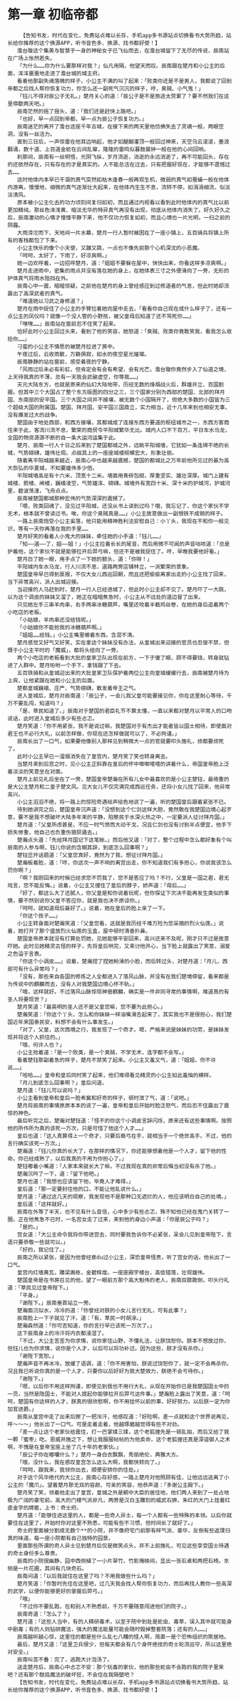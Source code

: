 # 第一章 初临帝都
        【告知书友，时代在变化，免费站点难以长存，手机app多书源站点切换看书大势所趋，站长给你推荐的这个换源APP，听书音色多、换源、找书都好使！】
       澹台璇这个集美与智慧于一身的神秘女子已飞仙而去，在澹台城留下了无尽的传说，辰南站在广场上怅然若失。
       「为什么……你为什么要那样对我？」仙凡用隔，他望天而叹。辰南跟在楚月和小公主的后面，浑浑噩噩地走进了澹台城的城主府。
       看着他那副失魂落魄的样子，小公主不满的叫了起来：「败类你还是不是男人，我都说了回到帝都之后找人帮你恢复功力，你怎么还一副死气沉沉的样子，哼，臭贼、小气鬼！」
       「钰儿不得对辰公子无礼。」楚月关心的道：「辰公子是不是旅途太劳累了？要不然我们在这里停歇两天吧。」
       辰南茫然的摇了摇头，道：「我们还是赶快上路吧。」
       「也好，早一点回到帝都，早一点为辰公子恢复功力。」
       辰南迷茫的离开了澹台这座千年古城，在接下来的两天里他仿佛失去了灵魂一般，两眼空洞，没有一丝活力。
       直到三日后，一声惊雷在他耳边响起，他才如醍醐灌顶一般回过神来，天空乌云滚滚，墨浪翻涌，数十道、上百道金蛇在云间乱窜，隆隆的雷鸣似暮鼓晨钟一般在他的心间回响。
       刹那间，辰南有一丝明悟，光阴飞纵，岁月流逝，消逝的永远消逝了，再不可能回头，存在的还依然存在，只有存在的才是真实的。人不能总活在过去，只有把握好现在，才能够不遗憾过去……
       这时他体内本早已干涸的真气突然如枯木逢春一般再现生机，微弱的真气如蚕蛹一般在他体内游离。慢慢地，细微的真气逐渐壮大起来，在他体内生生不息，流转不停，如涓涓细流，似淡淡清风。
       原本被小公主化去的功力顷刻间复归如初，而且通过内视看以看到此时他体内的真气比以前更加精纯，那丝色泽浅黄、暗淡无华的特异真气再没有出现，彻底从他体内消失了。好久好久之后，辰南激动的心情才慢慢平静下来，他不仅功力恢复如初，而且心境也一片光明，一扫之前的阴霾。
       大雨滂沱而下，天地间一片水幕，楚月一行人暂时被困在了一座小镇上，五百骑兵将镇上所有的客栈都包了下来。
       小公主快乐的像个小天使，又蹦又跳，一点也不像先前那个心机深沈的小恶魔。
       「呵呵，太好了，下雨了，好凉爽啊。」
       她一边欢呼着，一边招呼楚月，道：「姐姐不要躲在屋中，快快出来，你看这样多凉爽啊。」
       楚月走进雨中，密集的雨点并没有落在她的身上，在她体表三寸之外便滑向了一旁，无形的护体真气将雨水阻挡在外。
       辰南心中一震，暗暗惊疑，之前他在楚月的身上曾经感应到过修道者的气息，但此时她却流露出了高深武者的真气。
       「难道她以习武之身修道？」
       楚月在雨中捉住了小公主的手臂拉着她向屋中走去，「看看你自己现在成什么样子了，还有一点公主的凤仪吗？就像一个没人管的小野孩，被父皇母后知道了还不骂死你……」
       「嘿嘿……」辰南站在窗前忍不住笑了起来。
       恰好此时小公主回过头来，看到了他的笑容，她怒道：「臭贼、败类你竟敢笑我，看我怎么收拾你……」
       刁蛮的小公主不情愿的被楚月拉进了房中。
       午夜过后，云收雨散，万籁俱寂，如水的夜空星光璀璨。
       辰南静静的站在窗前，感受着夜的宁静。
       「风雨过后未必有彩虹，但肯定会有会有希望，会有光芒。澹台璇你竟然步入了仙道之境，上天待我真的不薄，总有一天我会武破虚空，你等我……」
       天元大陆东方，也就是原来的仙幻大陆地带，历经无数的烽烟战火后，群雄并立、百国割据。但其中三个大国占了整个东方版图的四分之三，三个国家分别为西部的楚国、北部的拜月国、东南部的安平国。三个大国之间并不接壤，被无数个小国隔开了，但绝大多数的小国皆为三个超级大国的附属国。楚国、拜月国、安平国三国鼎立，实力相当，近十几年来到也相安无事，没有爆发过大的战争。
       楚国由于地处西部，和西方接壤，其都城成了连接东西方要道的枢纽城市之一，东西方客商往来于此，客流川流不息，繁荣的商贸令平阳城繁华无比。城内人口不下百万，平日车水马龙，全国的物资源源不断的自一条大运河运集于此。
       楚月、辰南一行人十日之后来到了楚国都城之外，远眺平阳城墙，它犹如一条连绵不绝的长城，气势磅礴，雄伟壮观。点缀其上的一座座城楼规模宏大，形象壮丽。
       随着离平阳城越来越近，辰南心中也越来越震撼，楚国的都城比之万年前他所见过的最为高大恢弘的华夏城，不知要雄伟多少倍。
       平阳城墙高足有十六米，顶宽十二米。墙面用青砖包砌，厚重坚实、雄壮深厚。城门上建有城楼、箭楼、闸楼，巍峨凌空，气势雄浑、磅礴。城墙外有宽四十米、深十米的护城河，护城河里，碧波荡漾，飞舟点点。
       辰南被楚国都城那种宏伟的气势深深的震撼了。
       「喂，败类回魂了，没见过平阳城，还没从书上读到过吗？哦，我忘记了，你这个家伙不学无术，根本就不曾读过书。唉，你这个臭贼真是……」小公主故意做出一副恨铁不成钢的样子。
       一路上辰南饱受小公主奚落，他只能用精神胜利法安慰自己：小丫头，我现在不和你一般见识，等有一天你再落在我的手里……
       楚月好笑的看着人小鬼大的妹妹，牵住她的小手道：「钰儿……」
       「知——道——了，姐——姐！」小公主拉着长长的尾音，而后用微不可闻的声音咕哝道：「总是护着他，这个家伙不就是能够拉开后羿弓嘛，但还不是被我捉住了。哼，早晚我要他好看。」
       楚月白了她一眼，用手点了一下她的额头，道：「你呀！」
       平阳城内车水马龙，行人川流不息，道路两旁店铺林立，一派繁荣的景象。
       楚国皇帝早已得到禀报，不仅大女儿西巡回朝，而且还把偷偷离家出走的小公主找了回来，当下异常高兴，派人出城迎接。
       当迎接的人马赶到时，楚月一行人已经进城了，但此时小公主却不见了。楚月吓了一大跳，以为这个调皮的妹妹又溜了，她正在暗暗焦急时，小公主从不远处的道边冒了出来。
       只见她左手三串羊肉串，右手两串冰糖葫芦，嘴里还咬着半截鸡丝卷，在她的身后追着两个小吃店的老板。
       「小姑娘，羊肉串还没给钱呢。」
       「小姑娘你不能抢我的冰糖葫芦啊。」
       「姐姐……给钱。」小公主嘴里嚼着东西，含混不清。
       楚月感觉又好气又好笑，实在拿这个妹妹没有办法，从皇城出来迎接的官员也忍俊不禁，但慑于小公主平时的「魔威」，都将头扭向了一旁。
       两个小吃店的老板看到大批的皇家卫队出现在前方，一下子傻了眼，顾不得要钱，转身就钻进了人群中。楚月吩咐一个手下，拿钱跟了下去。
       五百铁骑和从皇城迎出来的大批皇家卫队保护着两位公主向皇城缓缓行去，辰南被楚月待为上宾，让他紧跟在她和小公主的后面。
       楚都皇城巍峨、庄严，气势磅礴，散发着帝王之气。
       进入皇城后，楚月对辰南道：「辰公子，一会儿我父皇可能要接见你，你在这里耐心等待，千万不要乱闯，知道吗？」
       「是，草民知道了。」辰南对于楚国的君臣礼节不算太懂，一直以来都对楚月以平常人的口吻说话，此时进入皇城后多少有些忐忑。
       楚月笑道：「你不用紧张，我不是说过嘛，我楚国对于有杰出才能者皆以国士相待，即使面对君王也不必行大礼，以前怎样做，你现在还怎样做就可以了，不必拘谨。」
       辰南长出了一口气，如果要他像别人那样见到稍微大一点的官就要叩头施礼，烦都要烦死了。
       此时小公主早已一溜烟消失在了皇宫内，楚月笑了笑也转身离去。
       当楚月来到后宫之时，见小公主正斜靠在皇后的怀中唧唧喳喳的讲着什么，帝国皇帝脸上泛着淡淡的笑意坐在对面。
       楚月上前见礼后坐在了一旁，楚国皇帝楚瀚在所有儿女中最喜欢的是小公主楚钰，最倚重的是大公主楚月和二皇子楚文风。见大女儿不仅完满完成西巡任务，还将小女儿找了回来，他异常高兴。
       小公主滔滔不绝，将一路上的惊险奇遇绘声绘色地说了一遍，听的楚国皇后跟着紧张不已。
       待到她讲完之后，楚国皇帝沉声道：「没想到这个仁剑这样大胆，竟然敢在我楚国边境心起歹意，要不是我不想破坏大陆多年来的平静，陷黎民于水深火热之中，一定要派人征讨拜月国。」
       楚月道：「父皇所虑甚是，不应一时气愤而大动干戈，况且仁剑也没有讨到半点便宜，他手下损失惨重，他自己也负重伤狼狈遁去。」
       楚瀚点头道：「先给拜月国记下这笔帐。」而后他又道：「对了，整个过程中怎么都好象有个叫辰南的人参与啊，钰儿你说的含糊其辞，到底怎么回事啊？」
       楚钰岔开话题道：「父皇您真好，竟然为了我，想征讨拜月国。」
       楚瀚板着脸，道：「哼，你这次一声不响的离宫出走，你不知道我们有多担心，你说我该怎么罚你啊？」
       「啊？我刚回来的时候已经求您不罚我了，您不是答应了吗？不行，父皇是一国之君，君无戏言，您不能反悔。」说着，小公主又缠住了皇后的脖子，娇声道：「母后……」
       「好了，都这么大了还腻人，你父皇是和你说着玩呢，但你保证下次决不能再发生类似的事情，要不然别说你父皇不答应你，就是我也决不原谅你。」
       「呵呵，就知道母后最好了。」说着，她在皇后的脸上亲了一下。
       「你这个孩子……」
       小公主转身面对楚瀚笑道：「父皇您看，这就是我历经千难万险为您采摘的烈火仙莲。」说着，她打开了那个盛放烈火仙莲的玉盒，屋中顿时清香扑鼻。
       楚国皇帝原本就没有打算处罚她，见她能够平安回来，高兴还来不及呢，刚才只不过是故意吓她。此时见她精灵古怪的样子，先将皇后哄完，又来讨他开心，当下脸上就露出了笑意，溺爱之色溢于言表。
       「你这个小调皮……」说着，楚瀚捏了捏她粉滑的小脸，而后转过头，对楚月道：「月儿，西部可有什么异常吗？」
       「没有，那些来自各国的修炼之人全都进入了落风山脉，并没有在我们楚境停留，看来都是为传说中的麒麟而去，没有人对我楚国边境心怀不轨。」
       「哦，这样就好。不过落风山脉惊现神兽麒麟，确实是一件非同寻常的事情啊，难道真的有圣人将要现世？」
       楚月笑道：「最英明的圣人还不是父皇您嘛，您不要为此担心。」
       楚瀚笑道：「你这个丫头，怎么和你妹妹一样油嘴滑舌起来了，其实我也不是很担心，我们楚国近年来国泰民安，料想不会有什么事发生。」
       「对了，父皇，这次西境之行，我发现了一个奇才。嗯，严格来说是妹妹的功劳，是妹妹发现并将这个人抓住的。」
       「哦，何许人也？」
       小公主抢着道：「是一个败类，是一个臭贼，不学无术，连字都不会写。」
       看着楚钰那副着急的样子，楚月不禁笑了起来。小公主又羞又气，道：「姐姐，你不许说……」
       「哈哈……」皇帝和皇后同时笑了起来，他们难得看见精灵的小公主如此羞恼的模样。
       「月儿到底怎么回事啊？」皇后问道。
       楚月道：「钰儿可以说吗？」
       小公主看到皇帝和皇后一脸希冀和好奇的样子，顿时泄了气，道：「说吧。」
       楚月将辰南的事情原原本本的说了一遍，皇帝和皇后开始时脸泛怒气，而后忍不住露出了震惊的神色。
       最后听完之后，楚瀚对楚钰道：「怪不的你这个小调皮言辞闪烁，原来还有这些事情啊。按照他的所作所为真的该死一万次，只是可惜了他这个人才……」
       皇后也道：「这人真算得上一个奇才，只要后裔弓在手，就相当于一个绝世高手。不过，他的言行确实该死一万次。」
       楚瀚道：「钰儿你真的长大了，在那样的情况下，你还能够想着他是一个人才，留下他的性命。你已经成熟了，以后我真的不用为你担心了。」
       楚钰嘟着小嘴道：「人家本来就长大了嘛，不过我现在真的非常后悔当初没有杀了他。」
       楚瀚沉吟了一下，道：「留下他吧。」
       楚月也道：「我想也应该留下他，毕竟人才难得。」
       皇后道：「那一定要封住他的口，不能让他乱说什么。」
       楚月道：「通过这几天的观察，我发现他不是那种口无遮拦的人，他应该明白自己的处境。」
       皇后道：「这样就好。」
       辰南在外等了半天，也不见有什么音信，心中多少有些忐忑，殊不知他已经在鬼门关转了一圈。正在他焦急不已时，一名宫女走了过来，来到他的身边小声道：「你是辰公子吗？」
       「是的。」
       宫女道：「大公主命令我将你带进宫去，同时要我告诉你不必紧张，呆会儿见到皇帝陛下，言语只要恭敬一些就可以。」
       「好的，我记住了。」
       辰南之所以紧张，是因为他曾经亵du过小公主，深恐皇帝怪责，听了宫女的话，他长出了一口气。
       皇宫内红墙黄瓦，雕梁画栋，金碧辉煌。一座座殿宇楼台，高低错落，壮观雄伟。
       楚国皇帝是在书房召见的他，望了一眼前方那个高大魁伟的老人，辰南双膝跪倒，叩头行礼道：「草民见过皇帝陛下。」
       「平身。」
       「谢陛下。」辰南垂首站立一旁。
       楚瀚面沉似水，冷冷的道：「你曾经对朕的小女儿言行无礼，可有此事？」
       辰南脸上一下子就见了汗，道：「有，草民一时胡涂。」
       楚瀚森然道：「你可否知道，你的言行早已该死一万次了。」
       这下辰南身上的冷汗将内衣都浸湿了。
       「不过，大公主苦苦为你求情，说你家住山野，不懂礼法，让朕饶恕你。朕本不想放过你，但钰儿也为你求情，说你是个人才，以后可以将功补过。因为这些，朕才没有杀你。」
       「谢陛下宽恕。」
       楚瀚声音不再冰冷，放缓了语调，道：「你不用害怕，朕说过饶恕你了，就一定不会再杀你。况且我已听说你真的是一个人才，只要你以后好好为我大楚效力，朕绝不会亏待你。」
       「谢陛下。」
       「嗯，以后你不用这样拘谨，即使见到我也不用行大礼，从现在开始你已是我楚国国士中的一员，当然是隐国士，不能对人提起你能够拉开后羿弓这件事。」楚瀚脸上露出了笑意，道：「呵呵，楚国有你这样的人才，朕真的很欣慰啊，你不用挂怀以前的事，好好努力，以后朕一定为你加官进爵。」
       辰南从皇宫中走了出来后擦了一把冷汗，他感叹道：「好险啊，差一点就和这个世界说再见，呼～～～」他长出了一口气。可是走着走着，他越琢磨越觉得有些不对劲。
       「差一点让这个老家伙给震住，打一巴掌揉三揉，这个老狐狸先是一顿乱拍，而后又给了我一颗『蜜枣』吃。恩威并施之下，想让我服服帖帖的为他卖命，这个老狐狸还真是深谙御人之术啊，不愧是在皇帝宝座上坐了几十年的老家伙。」
       「辰公子你在嘟囔什么？」楚月一身白衣飘飘，秀丽绝伦，典雅大方。
       「哦，没什么，我在感叹皇宫怎么这么大啊，我都快转向了。」
       「呵呵，跟我来，我领你出去，顺便安排你的住处。」
       对于这个风华绝代的大公主，辰南心存好感，一路上楚月对他照顾有佳，让他远远逃离了小公主的「魔爪」。望着楚月那无双的容颜、可亲的笑容，他恭声道：「多谢公主殿下。」
       楚月笑了笑，领着他走出了皇宫，皇城之外是朝中大臣的居住地，他们两人来到了一处占地极为广阔的豪宅前。高大的门楼气派非凡，两旁是汉白玉雕刻的威武石狮，朱红的大门上挂着红底金字的牌匾，上书：奇士府。
       楚月道：「能够住进这里的人，都是一些奇人异士，每一个人都有一些特殊的本领。以后你就要住在这里了，开始时你对这里不熟悉，可能有些不习惯，但时间长了就好了。」
       奇士府里面被分割成无数个**的小院，并不像府宅门前那有样气派、豪华，反倒有些返璞归真的味道，每一座小院都有自己独特的园景。
       里面那些所谓的奇人异士见到楚月后仅是微笑点头，并不上前施礼，可见这些享受国士待遇的奇士身份多么尊贵。
       辰南的小院很幽静，园中西侧植了一小片翠竹，竹影掩映间，显出一张石桌和两把石椅。东侧是一片花圃，其间有几块奇石。
       辰南问道：「以后我就住在这里了吗？不用我做些什么吗？」
       楚月笑道：「你暂时先住在这里吧，过几天我会找人帮你恢复功力，而后再找人教你一些高深的武学，以便你能够更好的掌握后羿弓。」
       「哦」
       「不过你不要乱跑，在和别人不熟悉前，千万不要随意闯进他们的院子。」
       辰南奇道：「怎么了？」
       楚月道：「这些人当中，有的人精研毒术，以至于院中到处是蛇虫、毒草，误入其中就可能身中剧毒；有的人则钻研魔法，强大的魔法能量可能会随时毁掉整套院落；还有的人……」
       辰南越听越心惊，这里住的都是些什么乱七八糟的怪人啊，简直一是个恐怖组织的聚居地。
       最后，楚月又道：「这里卫兵很少，但每天都会有几个身怀绝技的奇士轮流巡守，所以这里绝对安全。」
       辰南叫苦不叠：完了，逃跑大计泡汤了。
       送走楚月后，辰南心中忐忑不安：那个玩毒的家伙，他的那些蛇虫不会跑的我的院子里来吧？还有那个鼓捣魔法的破坏狂，不会住在我隔壁吧？
       【告知书友，时代在变化，免费站点难以长存，手机app多书源站点切换看书大势所趋，站长给你推荐的这个换源APP，听书音色多、换源、找书都好使！】